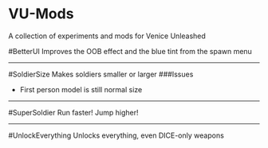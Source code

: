 # VU-Mods
A collection of experiments and mods for Venice Unleashed

#BetterUI
Improves the OOB effect and the blue tint from the spawn menu 
____
#SoldierSize
Makes soldiers smaller or larger
###Issues
* First person model is still normal size

____ 
#SuperSoldier
Run faster! Jump higher!

____
#UnlockEverything
Unlocks everything, even DICE-only weapons
